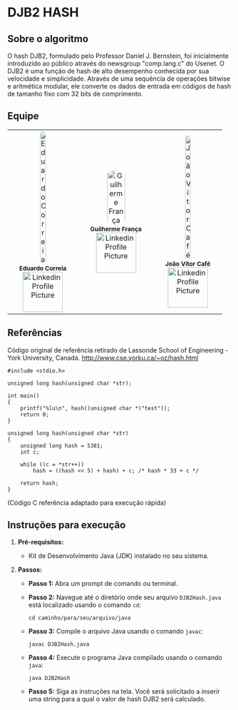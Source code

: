 # DJB2 HASH

## Sobre o algoritmo
<p>
    O hash DJB2, formulado pelo Professor Daniel J. Bernstein, foi inicialmente
    introduzido ao público através do newsgroup "comp.lang.c" do Usenet.
    O DJB2 é uma função de hash de alto desempenho
    conhecida por sua velocidade e simplicidade. Através de uma sequência
    de operações bitwise e aritmética modular, ele converte os dados de entrada
    em códigos de hash de tamanho fixo com 32 bits de comprimento.
</p> 

## Equipe
<table>
<td align="center">
  <img style="width: 30%; border-radius: 50%" src="https://media.licdn.com/dms/image/D4D03AQHmwJgqrSdPIw/profile-displayphoto-shrink_400_400/0/1668289132010?e=1722470400&v=beta&t=PO99CgBKVGz4Zr-OdF-PVj7TTvwe4gpXApby7tr03LA" alt="Eduardo Correia"/>
  <br />
  <sub><b>Eduardo Correia</b></sub>
  <br />
  <a href="https://www.linkedin.com/in/correiaeduardojr/" alt="Linkedin">
    <img src="https://img.shields.io/badge/-Linkedin-1C1C1C?style=for-the-badge&logo=Linkedin&logoColor=00FFFF&link=https://www.linkedin.com/in/correiaeduardojr/" style="width: 90px;" alt="Linkedin Profile Picture"/>
  </a>
</td>


<td align="center">
<img style="width: 51%; border-radius: 50%" src="https://encrypted-tbn0.gstatic.com/images?q=tbn:ANd9GcQxp7SkVO6ROHK8ZHQQNeAO2c9gUtFWCWDaG6EIqUT70g&s"  alt="Guilherme França"/>
  <br />
  <sub><b>Guilherme França</b></sub>
  <br />
  <a href="https://www.linkedin.com/in/" alt="Linkedin">
    <img src="https://img.shields.io/badge/-Linkedin-1C1C1C?style=for-the-badge&logo=Linkedin&logoColor=00FFFF&link=https://www.linkedin.com/in/" style="width: 90px;" alt="Linkedin Profile Picture"/>
  </a>
</td>

<td align="center">
  <img style="width: 30%; border-radius: 50%" src="https://media.licdn.com/dms/image/D4D03AQGUKiPrtNaQ4Q/profile-displayphoto-shrink_400_400/0/1689463711292?e=1722470400&v=beta&t=_WhbVZrq-CDYiDCg05NwIO9KDPlHMc0AgVfZBZ2HOCU" alt="João Vítor Café"/>
  <br />
  <sub><b>João Vítor Café</b></sub>
  <br />
  <a href="https://www.linkedin.com/in/joaovitorcafe/" alt="Linkedin">
    <img src="https://img.shields.io/badge/-Linkedin-1C1C1C?style=for-the-badge&logo=Linkedin&logoColor=00FFFF&link=https://www.linkedin.com/in/joaovitorcafe/" style="width: 90px;" alt="Linkedin Profile Picture"/>
  </a>
</td>
</table>

## Referências
Código original de referência retirado de Lassonde School of Engineering - York University, Canada.
http://www.cse.yorku.ca/~oz/hash.html
```
#include <stdio.h>

unsigned long hash(unsigned char *str);

int main()
{
    printf("%lu\n", hash((unsigned char *)"test"));
    return 0;
}

unsigned long hash(unsigned char *str)
{
    unsigned long hash = 5381;
    int c;

    while ((c = *str++))
        hash = ((hash << 5) + hash) + c; /* hash * 33 + c */

    return hash;
}
```
(Código C referência adaptado para execução rápida)

## Instruções para execução
1. **Pré-requisitos:**
    - Kit de Desenvolvimento Java (JDK) instalado no seu sistema.

2. **Passos:**

    - **Passo 1:** Abra um prompt de comando ou terminal.

    - **Passo 2:** Navegue até o diretório onde seu arquivo `DJB2Hash.java` está localizado usando o comando `cd`:
      ```
      cd caminho/para/seu/arquivo/java
      ```

    - **Passo 3:** Compile o arquivo Java usando o comando `javac`:
      ```
      javac DJB2Hash.java
      ```

    - **Passo 4:** Execute o programa Java compilado usando o comando `java`:
      ```
      java DJB2Hash
      ```

    - **Passo 5:** Siga as instruções na tela. Você será solicitado a inserir uma string para a qual o valor de hash DJB2 será calculado.